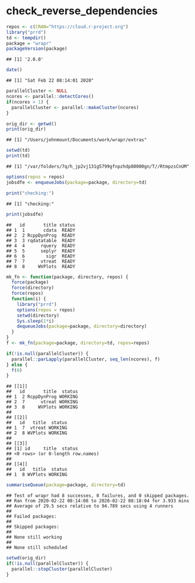 check\_reverse\_dependencies
================

``` r
repos <- c(CRAN="https://cloud.r-project.org")
library("prrd")
td <- tempdir()
package = "wrapr"
packageVersion(package)
```

    ## [1] '2.0.0'

``` r
date()
```

    ## [1] "Sat Feb 22 08:14:01 2020"

``` r
parallelCluster <- NULL
ncores <- parallel::detectCores()
if(ncores > 1) {
  parallelCluster <- parallel::makeCluster(ncores)
}

orig_dir <- getwd()
print(orig_dir)
```

    ## [1] "/Users/johnmount/Documents/work/wrapr/extras"

``` r
setwd(td)
print(td)
```

    ## [1] "/var/folders/7q/h_jp2vj131g5799gfnpzhdp80000gn/T//RtmpzsCnUM"

``` r
options(repos = repos)
jobsdfe <- enqueueJobs(package=package, directory=td)

print("checking:")
```

    ## [1] "checking:"

``` r
print(jobsdfe)
```

    ##   id       title status
    ## 1  1       cdata  READY
    ## 2  2 RcppDynProg  READY
    ## 3  3 rqdatatable  READY
    ## 4  4      rquery  READY
    ## 5  5      seplyr  READY
    ## 6  6        sigr  READY
    ## 7  7      vtreat  READY
    ## 8  8     WVPlots  READY

``` r
mk_fn <- function(package, directory, repos) {
  force(package)
  force(directory)
  force(repos)
  function(i) {
    library("prrd")
    options(repos = repos)
    setwd(directory)
    Sys.sleep(1*i)
    dequeueJobs(package=package, directory=directory)
  }
}
f <- mk_fn(package=package, directory=td, repos=repos)

if(!is.null(parallelCluster)) {
  parallel::parLapply(parallelCluster, seq_len(ncores), f)
} else {
  f(0)
}
```

    ## [[1]]
    ##   id       title  status
    ## 1  2 RcppDynProg WORKING
    ## 2  7      vtreat WORKING
    ## 3  8     WVPlots WORKING
    ## 
    ## [[2]]
    ##   id   title  status
    ## 1  7  vtreat WORKING
    ## 2  8 WVPlots WORKING
    ## 
    ## [[3]]
    ## [1] id     title  status
    ## <0 rows> (or 0-length row.names)
    ## 
    ## [[4]]
    ##   id   title  status
    ## 1  8 WVPlots WORKING

``` r
summariseQueue(package=package, directory=td)
```

    ## Test of wrapr had 8 successes, 0 failures, and 0 skipped packages. 
    ## Ran from 2020-02-22 08:14:08 to 2020-02-22 08:18:04 for 3.933 mins 
    ## Average of 29.5 secs relative to 94.789 secs using 4 runners
    ## 
    ## Failed packages:   
    ## 
    ## Skipped packages:   
    ## 
    ## None still working
    ## 
    ## None still scheduled

``` r
setwd(orig_dir)
if(!is.null(parallelCluster)) {
  parallel::stopCluster(parallelCluster)
}
```
